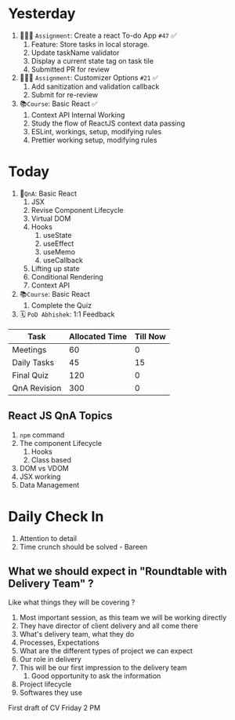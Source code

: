# Yesterday
1. 👨🏻‍💻 `Assignment`: Create a react To-do App `#47` ✅
	1. Feature: Store tasks in local storage.
	2. Update taskName validator
	3. Display a current state tag on task tile
	4. Submitted PR for review
2. 👨🏻‍💻 `Assignment`: Customizer Options `#21` ✅
	1. Add sanitization and validation callback
	2. Submit for re-review
3. 📚`Course`: Basic React ✅
	1. Context API Internal Working
	2. Study the flow of ReactJS context data passing
	3. ESLint, workings, setup, modifying rules
	4. Prettier working setup, modifying rules

# Today

1. 📄`QnA`: Basic React
	1. JSX
	2. Revise Component Lifecycle
	3. Virtual DOM
	4. Hooks
		1. useState
		2. useEffect
		3. useMemo
		4. useCallback
	5. Lifting up state
	6. Conditional Rendering
	7. Context API
2. 📚`Course`: Basic React
	1. Complete the Quiz
3. 🗓️ `PoD Abhishek`: 1:1 Feedback


| Task         | Allocated Time | Till Now |
| ------------ | -------------- | -------- |
| Meetings     | 60             | 0        |
| Daily Tasks  | 45             | 15       |
| Final Quiz   | 120            | 0        |
| QnA Revision | 300            | 0        |

## React JS QnA Topics
1. `npm` command
2. The component Lifecycle
	1. Hooks
	2. Class based
3. DOM vs VDOM
4. JSX working
5. Data Management


# Daily Check In
1. Attention to detail
2. Time crunch should be solved - Bareen

## What we should expect in "Roundtable with Delivery Team" ?
Like what things they will be covering ?
1. Most important session, as this team we will be working directly
2. They have director of client delivery and all come there
3. What's delivery team, what they do 
4. Processes, Expectations
5. What are the different types of project we can expect
6. Our role in delivery
7. This will be our first impression to the delivery team
	1. Good opportunity to ask the information
8. Project lifecycle
9. Softwares they use


First draft of CV Friday 2 PM
